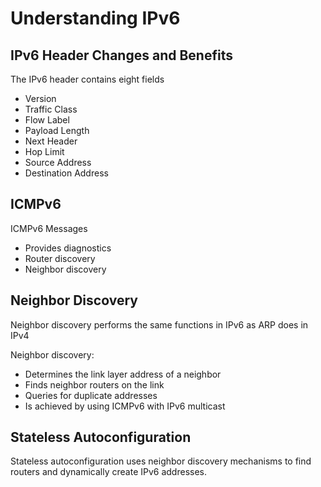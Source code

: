 # Understanding IPv6

## IPv6 Header Changes and Benefits
The IPv6 header contains eight fields
  * Version
  * Traffic Class
  * Flow Label
  * Payload Length
  * Next Header
  * Hop Limit
  * Source Address
  * Destination Address

## ICMPv6
ICMPv6 Messages
  * Provides diagnostics
  * Router discovery
  * Neighbor discovery

## Neighbor Discovery
Neighbor discovery performs the same functions in IPv6 as ARP does in IPv4

Neighbor discovery:
  * Determines the link layer address of a neighbor
  * Finds neighbor routers on the link
  * Queries for duplicate addresses
  * Is achieved by using ICMPv6 with IPv6 multicast

## Stateless Autoconfiguration
Stateless autoconfiguration uses neighbor discovery mechanisms to find routers and dynamically create IPv6 addresses.

